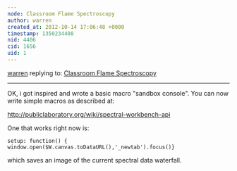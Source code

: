 ```yaml
---
node: Classroom Flame Spectroscopy
author: warren
created_at: 2012-10-14 17:06:48 +0000
timestamp: 1350234408
nid: 4406
cid: 1656
uid: 1
---
```




[warren](../profile/warren) replying to: [Classroom Flame Spectroscopy](../notes/straylight/10-14-2012/classroom-flame-spectroscopy)

----
OK, i got inspired and wrote a basic macro "sandbox console". You can now write simple macros as described at:

http://publiclaboratory.org/wiki/spectral-workbench-api

One that works right now is:

    setup: function() { window.open($W.canvas.toDataURL(),'_newtab').focus()}

which saves an image of the current spectral data waterfall.